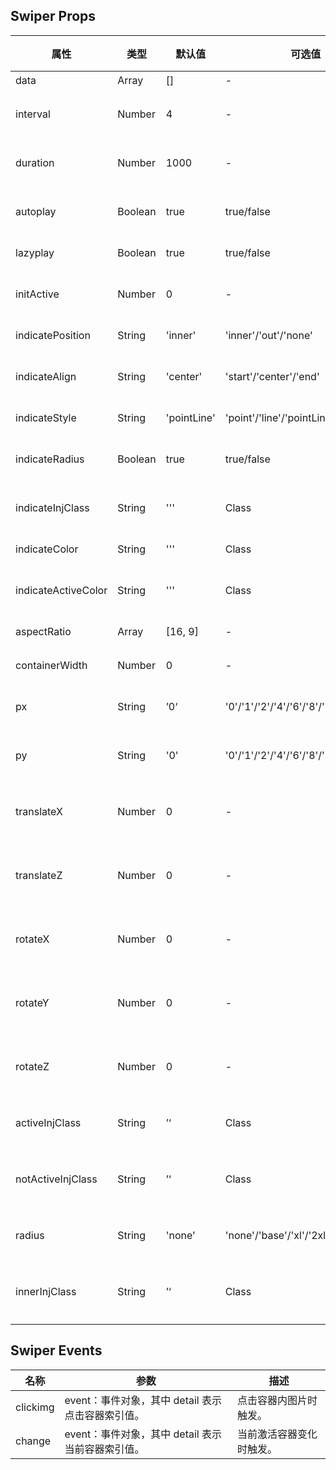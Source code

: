 ## Swiper Props

| 属性                | 类型    | 默认值      | 可选值                                 | 必传 | 说明                       |
| ------------------- | ------- | ----------- | -------------------------------------- | ---- | -------------------------- |
| data                | Array   | []          | -                                      | Y    | 数据。                     |
| interval            | Number  | 4           | -                                      | N    | 间隔时间（秒）。           |
| duration            | Number  | 1000        | -                                      | N    | 过渡时间（毫秒）。         |
| autoplay            | Boolean | true        | true/false                             | N    | 是否自动播放。             |
| lazyplay            | Boolean | true        | true/false                             | N    | 是否懒轮播。               |
| initActive          | Number  | 0           | -                                      | N    | 初始激活索引。             |
| indicatePosition    | String  | 'inner'     | 'inner'/'out'/'none'                   | N    | 指示器位置。               |
| indicateAlign       | String  | 'center'    | 'start'/'center'/'end'                 | N    | 指示器对齐方式。           |
| indicateStyle       | String  | 'pointLine' | 'point'/'line'/'pointLine'/'longLine'  | N    | 指示器样式。               |
| indicateRadius      | Boolean | true        | true/false                             | N    | 指示器是否圆角。           |
| indicateInjClass    | String  | '''         | Class                                  | N    | 指示器注入 Class。         |
| indicateColor       | String  | '''         | Class                                  | N    | 指示器颜色。               |
| indicateActiveColor | String  | '''         | Class                                  | N    | 指示器激活颜色。           |
| aspectRatio         | Array   | [16, 9]     | -                                      | N    | 容器宽高比。               |
| containerWidth      | Number  | 0           | -                                      | N    | 容器宽度。                 |
| px                  | String  | ’0‘         | '0'/'1'/'2'/'4'/'6'/'8'/'12'/'16'/'24' | N    | 容器横向内边距。           |
| py                  | String  | '0'         | '0'/'1'/'2'/'4'/'6'/'8'/'12'           | N    | 容器纵向内边距。           |
| translateX          | Number  | 0           | -                                      | N    | 未激活容器 X 方向偏移值。  |
| translateZ          | Number  | 0           | -                                      | N    | 未激活容器 Z 方向偏移值 。 |
| rotateX             | Number  | 0           | -                                      | N    | 未激活容器 X 轴旋转值。    |
| rotateY             | Number  | 0           | -                                      | N    | 未激活容器 Y 轴旋转值。    |
| rotateZ             | Number  | 0           | -                                      | N    | 未激活容器 Z 轴旋转值。    |
| activeInjClass      | String  | ’‘          | Class                                  | N    | 激活容器注入 Class。       |
| notActiveInjClass   | String  | ’‘          | Class                                  | N    | 未激活容器注入 Class。     |
| radius              | String  | 'none'      | 'none'/'base'/'xl'/'2xl'/'full'        | N    | 容器内部区域圆角。         |
| innerInjClass       | String  | ’‘          | Class                                  | N    | 容器内部元素注入 Class。   |

## Swiper Events

| 名称     | 参数                                              | 描述                     |
| -------- | ------------------------------------------------- | ------------------------ |
| clickimg | event：事件对象，其中 detail 表示点击容器索引值。 | 点击容器内图片时触发。   |
| change   | event：事件对象，其中 detail 表示当前容器索引值。 | 当前激活容器变化时触发。 |
